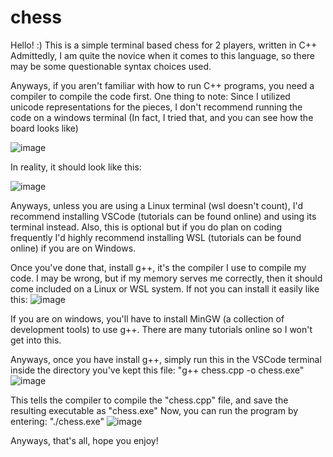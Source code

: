 # chess

Hello! :)
This is a simple terminal based chess for 2 players, written in C++
Admittedly, I am quite the novice when it comes to this language, so there may be some questionable syntax choices used. 

Anyways, if you aren't familiar with how to run C++ programs, you need a compiler to compile the code first.
One thing to note: Since I utilized unicode representations for the pieces, I don't recommend running the code on a windows terminal (In fact, I tried that, and you can see how the board looks like)

![image](https://github.com/user-attachments/assets/257b88d0-57b6-465c-b62f-df05154dfd4e)

In reality, it should look like this:

![image](https://github.com/user-attachments/assets/45b75965-4fa0-4695-b250-ec766c30016f)


Anyways, unless you are using a Linux terminal (wsl doesn't count), I'd recommend installing VSCode (tutorials can be found online) and using its terminal instead.
Also, this is optional but if you do plan on coding frequently I'd highly recommend installing WSL (tutorials can be found online) if you are on Windows.

Once you've done that, install g++, it's the compiler I use to compile my code.
I may be wrong, but if my memory serves me correctly, then it should come included on a Linux or WSL system. If not you can install it easily like this:
![image](https://github.com/user-attachments/assets/baba09d9-7e7c-4d91-bac6-ea1581291b1e)

If you are on windows, you'll have to install MinGW (a collection of development tools) to use g++. There are many tutorials online so I won't get into this.

Anyways, once you have install g++, simply run this in the VSCode terminal inside the directory you've kept this file:
"g++ chess.cpp -o chess.exe"
![image](https://github.com/user-attachments/assets/b263818f-353a-45c2-bee9-448bad42c38b)


This tells the compiler to compile the "chess.cpp" file, and save the resulting executable as "chess.exe"
Now, you can run the program by entering:
"./chess.exe"
![image](https://github.com/user-attachments/assets/160de1d3-39a6-45ad-92e9-ce32013fa85d)

Anyways, that's all, hope you enjoy! 

